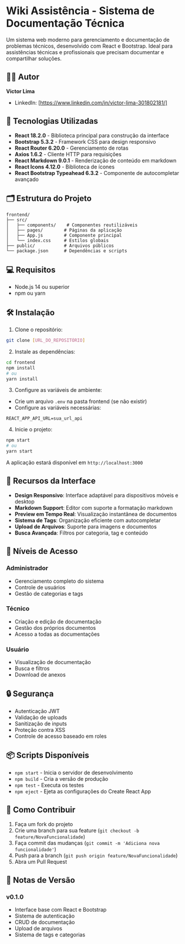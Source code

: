 # Wiki Assistência - Sistema de Documentação Técnica

Um sistema web moderno para gerenciamento e documentação de problemas técnicos, desenvolvido com React e Bootstrap. Ideal para assistências técnicas e profissionais que precisam documentar e compartilhar soluções.

## 👨‍💻 Autor

**Victor Lima**

- LinkedIn: [https://www.linkedin.com/in/victor-lima-301802181/]

## 🚀 Tecnologias Utilizadas

- **React 18.2.0** - Biblioteca principal para construção da interface
- **Bootstrap 5.3.2** - Framework CSS para design responsivo
- **React Router 6.20.0** - Gerenciamento de rotas
- **Axios 1.6.2** - Cliente HTTP para requisições
- **React Markdown 9.0.1** - Renderização de conteúdo em markdown
- **React Icons 4.12.0** - Biblioteca de ícones
- **React Bootstrap Typeahead 6.3.2** - Componente de autocompletar avançado

## 🗂️ Estrutura do Projeto

```
frontend/
├── src/
│   ├── components/    # Componentes reutilizáveis
│   ├── pages/        # Páginas da aplicação
│   ├── App.js        # Componente principal
│   └── index.css     # Estilos globais
├── public/           # Arquivos públicos
└── package.json      # Dependências e scripts
```

## 💻 Requisitos

- Node.js 14 ou superior
- npm ou yarn

## 🛠️ Instalação

1. Clone o repositório:

```bash
git clone [URL_DO_REPOSITÓRIO]
```

2. Instale as dependências:

```bash
cd frontend
npm install
# ou
yarn install
```

3. Configure as variáveis de ambiente:

- Crie um arquivo `.env` na pasta frontend (se não existir)
- Configure as variáveis necessárias:

```
REACT_APP_API_URL=sua_url_api
```

4. Inicie o projeto:

```bash
npm start
# ou
yarn start
```

A aplicação estará disponível em `http://localhost:3000`

## 📱 Recursos da Interface

- **Design Responsivo**: Interface adaptável para dispositivos móveis e desktop
- **Markdown Support**: Editor com suporte a formatação markdown
- **Preview em Tempo Real**: Visualização instantânea de documentos
- **Sistema de Tags**: Organização eficiente com autocompletar
- **Upload de Arquivos**: Suporte para imagens e documentos
- **Busca Avançada**: Filtros por categoria, tag e conteúdo

## 👥 Níveis de Acesso

### Administrador

- Gerenciamento completo do sistema
- Controle de usuários
- Gestão de categorias e tags

### Técnico

- Criação e edição de documentação
- Gestão dos próprios documentos
- Acesso a todas as documentações

### Usuário

- Visualização de documentação
- Busca e filtros
- Download de anexos

## 🔒 Segurança

- Autenticação JWT
- Validação de uploads
- Sanitização de inputs
- Proteção contra XSS
- Controle de acesso baseado em roles

## 📦 Scripts Disponíveis

- `npm start` - Inicia o servidor de desenvolvimento
- `npm build` - Cria a versão de produção
- `npm test` - Executa os testes
- `npm eject` - Ejeta as configurações do Create React App

## 🤝 Como Contribuir

1. Faça um fork do projeto
2. Crie uma branch para sua feature (`git checkout -b feature/NovaFuncionalidade`)
3. Faça commit das mudanças (`git commit -m 'Adiciona nova funcionalidade'`)
4. Push para a branch (`git push origin feature/NovaFuncionalidade`)
5. Abra um Pull Request

## 📝 Notas de Versão

### v0.1.0

- Interface base com React e Bootstrap
- Sistema de autenticação
- CRUD de documentação
- Upload de arquivos
- Sistema de tags e categorias
